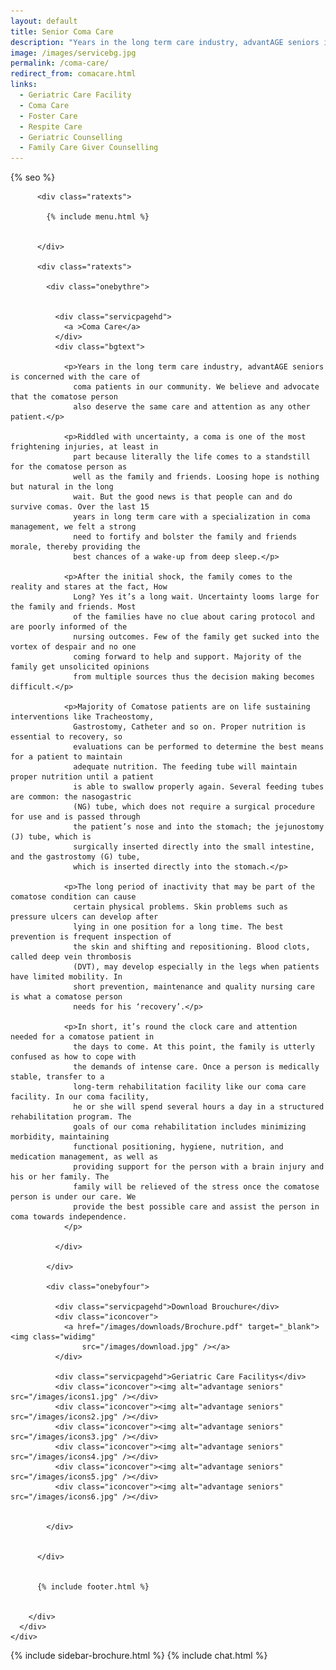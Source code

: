 ```yaml
---
layout: default
title: Senior Coma Care
description: "Years in the long term care industry, advantAGE seniors is well established in elder care services in bangalore and is concerned with the care of coma patients in our community. We believe and advocate that the comatose person also deserve the same care and attention as any other patient. "
image: /images/servicebg.jpg
permalink: /coma-care/
redirect_from: comacare.html
links:
  - Geriatric Care Facility
  - Coma Care
  - Foster Care
  - Respite Care
  - Geriatric Counselling
  - Family Care Giver Counselling
---
```


<head>
  <meta content="text/html; charset=utf-8" http-equiv="Content-Type" />
  <link rel="shortcut icon" href="/images/favicon.ico" type="image/x-icon">
  <link rel="icon" href="/images/favicon.ico" type="image/x-icon">

  <meta content="width=device-width, initial-scale=1" name="viewport">
  {% seo %}
  <meta
    content="seniors care, elder care, assisted living homes, coma care, dementia care, Alzheimer's care, respite care, foster care, hospice care, domicilary care, Geriatric Care Facility, old age home, bed ridden patients, Intervention patients, tracheotomy patients, colostomy, catheter, nasal feeding, PEG feeding, geriatric counseling, senior counseling, old age care, home nursing, elderly care taker,senior care giver,trained home nurses, trained senior carer, gerentology experts, research, seminar, international faculty in gerentology"
    name="keywords" />

  <link href="/assets/css/advant.css" rel="stylesheet" type="text/css" />

  <!--mobile menu start-->
  <link href="/respmenu/responsivemobilemenu.css" rel="stylesheet" type="text/css" />
  <script src="/respmenu/jquery.min.js"  ></script>
  <script src="/respmenu/responsivemobilemenu.js"  ></script>
  <!--mobile menu end-->

  <!--sidebar script start from here-->
  <link href="/sidebar/sidebar.css" rel="stylesheet" type="text/css" />
  <script  >
    jQuery(document).ready(function () {
      jQuery("#facebook_right").hover(function () {
        jQuery(this).stop(true, false).animate({
          right: 0
        }, 500);
      }, function () {
        jQuery("#facebook_right").stop(true, false).animate({
          right: -325
        }, 500);
      });

      jQuery("#twitter_right").hover(function () {
        jQuery(this).stop(true, false).animate({
          right: 0
        }, 500);
      }, function () {
        jQuery("#twitter_right").stop(true, false).animate({
          right: -325
        }, 500);
      });

      jQuery("#testimoni_right").hover(function () {
        jQuery(this).stop(true, false).animate({
          right: 0
        }, 500);
      }, function () {
        jQuery("#testimoni_right").stop(true, false).animate({
          right: -300
        }, 500);
      });
    });
  </script>

  <!--sidebar script end from here-->
  <!-- Google Analytics -->
  <script async src="https://www.googletagmanager.com/gtag/js?id=UA-140719676-1"></script>
  <script>
    window.dataLayer = window.dataLayer || [];
    function gtag() { dataLayer.push(arguments); }
    gtag('js', new Date());

    gtag('config', 'UA-140719676-1');
  </script>

  <style>
    .ratexts.adjust {
      margin-top: -9px;
      margin-bottom: -9px;
    }
  </style>

  <!-- sidebar style -->
  <style>
  .newformbord {
    font-family: Verdana, Arial, Helvetica, sans-serif;
    border: 1px solid #99CC00;
    font-size: 11px;
    line-height: 20px;
    font-weight: normal;
    color: #333333;
    text-decoration: none;
    height: 20px;
    width: 138px;
  }

  .blacktext {
    font-family: Arial;
    font-size: 12px;
    line-height: 18px;
    font-weight: normal;
    color: #666666;
    text-decoration: none;
  }

  .gren {
    font-family: Arial;
    font-size: 0.8rem;
    line-height: 18px;
    font-weight: normal;
    color: #009900;
    text-decoration: none;
  }

  .p-2 {
    padding: 0.5rem 1rem;
  }

  .contact-card p {
    margin: 0 !important;
    font-size: 0.9rem;
    line-height: 1.2;
  }

  .contact-card h3 {
    margin: 0 !important;
    font-weight: bold;
    padding-bottom: 0.5rem;
  }

  .e-broch {
    position: static !important;
  }

  #facebook_right, #twitter_right {
    top: 15%; 
    right: -325px; 
    border: 1px solid #822206;
  }
</style>

</head>

<body>
  <div id="servicebg">
    <div id="foot">
      <div id="fix">
        <div id="actual">

          <div class="ratexts">

            {% include menu.html %}


          </div>

          <div class="ratexts">

            <div class="onebythre">


              <div class="servicpagehd">
                <a >Coma Care</a>
              </div>
              <div class="bgtext">

                <p>Years in the long term care industry, advantAGE seniors is concerned with the care of
                  coma patients in our community. We believe and advocate that the comatose person
                  also deserve the same care and attention as any other patient.</p>

                <p>Riddled with uncertainty, a coma is one of the most frightening injuries, at least in
                  part because literally the life comes to a standstill for the comatose person as
                  well as the family and friends. Loosing hope is nothing but natural in the long
                  wait. But the good news is that people can and do survive comas. Over the last 15
                  years in long term care with a specialization in coma management, we felt a strong
                  need to fortify and bolster the family and friends morale, thereby providing the
                  best chances of a wake-up from deep sleep.</p>

                <p>After the initial shock, the family comes to the reality and stares at the fact, How
                  Long? Yes it’s a long wait. Uncertainty looms large for the family and friends. Most
                  of the families have no clue about caring protocol and are poorly informed of the
                  nursing outcomes. Few of the family get sucked into the vortex of despair and no one
                  coming forward to help and support. Majority of the family get unsolicited opinions
                  from multiple sources thus the decision making becomes difficult.</p>

                <p>Majority of Comatose patients are on life sustaining interventions like Tracheostomy,
                  Gastrostomy, Catheter and so on. Proper nutrition is essential to recovery, so
                  evaluations can be performed to determine the best means for a patient to maintain
                  adequate nutrition. The feeding tube will maintain proper nutrition until a patient
                  is able to swallow properly again. Several feeding tubes are common: the nasogastric
                  (NG) tube, which does not require a surgical procedure for use and is passed through
                  the patient’s nose and into the stomach; the jejunostomy (J) tube, which is
                  surgically inserted directly into the small intestine, and the gastrostomy (G) tube,
                  which is inserted directly into the stomach.</p>

                <p>The long period of inactivity that may be part of the comatose condition can cause
                  certain physical problems. Skin problems such as pressure ulcers can develop after
                  lying in one position for a long time. The best prevention is frequent inspection of
                  the skin and shifting and repositioning. Blood clots, called deep vein thrombosis
                  (DVT), may develop especially in the legs when patients have limited mobility. In
                  short prevention, maintenance and quality nursing care is what a comatose person
                  needs for his ‘recovery’.</p>

                <p>In short, it’s round the clock care and attention needed for a comatose patient in
                  the days to come. At this point, the family is utterly confused as how to cope with
                  the demands of intense care. Once a person is medically stable, transfer to a
                  long-term rehabilitation facility like our coma care facility. In our coma facility,
                  he or she will spend several hours a day in a structured rehabilitation program. The
                  goals of our coma rehabilitation includes minimizing morbidity, maintaining
                  functional positioning, hygiene, nutrition, and medication management, as well as
                  providing support for the person with a brain injury and his or her family. The
                  family will be relieved of the stress once the comatose person is under our care. We
                  provide the best possible care and assist the person in coma towards independence.
                </p>

              </div>

            </div>

            <div class="onebyfour">

              <div class="servicpagehd">Download Brouchure</div>
              <div class="iconcover">
                <a href="/images/downloads/Brochure.pdf" target="_blank"><img class="widimg"
                    src="/images/download.jpg" /></a>
              </div>

              <div class="servicpagehd">Geriatric Care Facilitys</div>
              <div class="iconcover"><img alt="advantage seniors" src="/images/icons1.jpg" /></div>
              <div class="iconcover"><img alt="advantage seniors" src="/images/icons2.jpg" /></div>
              <div class="iconcover"><img alt="advantage seniors" src="/images/icons3.jpg" /></div>
              <div class="iconcover"><img alt="advantage seniors" src="/images/icons4.jpg" /></div>
              <div class="iconcover"><img alt="advantage seniors" src="/images/icons5.jpg" /></div>
              <div class="iconcover"><img alt="advantage seniors" src="/images/icons6.jpg" /></div>


            </div>


          </div>


          {% include footer.html %}


        </div>
      </div>
    </div>
  </div>

  {% include sidebar-brochure.html %}
  {% include chat.html %}
  <script defer 
    src="//instant.page/3.0.0" ></script>
</body>
